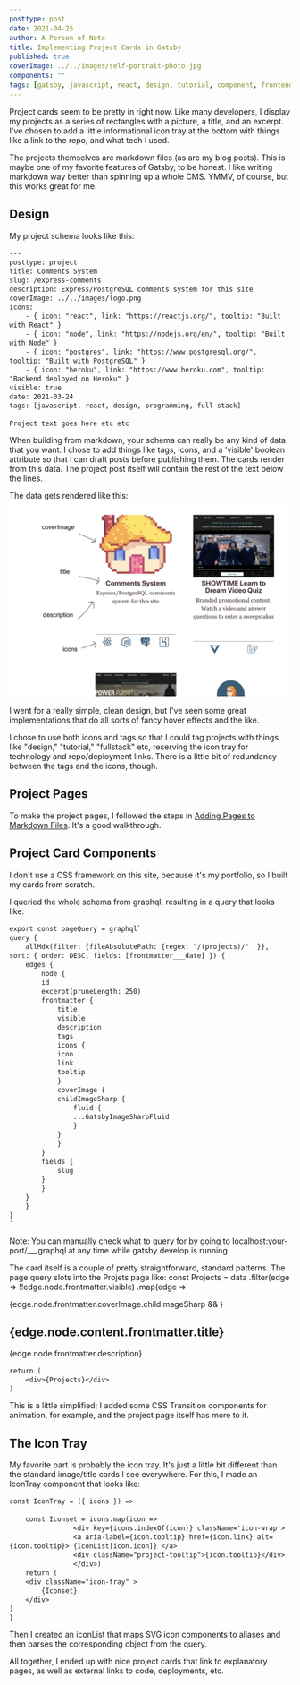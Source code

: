 ```yaml
---
posttype: post
date: 2021-04-25
author: A Person of Note
title: Implementing Project Cards in Gatsby
published: true
coverImage: ../../images/self-portrait-photo.jpg
components: ""
tags: [gatsby, javascript, react, design, tutorial, component, frontend]
---
```


Project cards seem to be pretty in right now. Like many developers, I display my projects as a series of rectangles with a picture, a title, and an excerpt. I've chosen to add a little informational icon tray at the bottom with things like a link to the repo, and what tech I used.

The projects themselves are markdown files (as are my blog posts). This is maybe one of my favorite features of Gatsby, to be honest. I like writing markdown way better than spinning up a whole CMS. YMMV, of course, but this works great for me.

## Design

My project schema looks like this:

    ---
    posttype: project
    title: Comments System
    slug: /express-comments
    description: Express/PostgreSQL comments system for this site
    coverImage: ../../images/logo.png
    icons:
        - { icon: "react", link: "https://reactjs.org/", tooltip: "Built with React" }
        - { icon: "node", link: "https://nodejs.org/en/", tooltip: "Built with Node" }
        - { icon: "postgres", link: "https://www.postgresql.org/", tooltip: "Built with PostgreSQL" }
        - { icon: "heroku", link: "https://www.heroku.com", tooltip: "Backend deployed on Heroku" }
    visible: true
    date: 2021-03-24
    tags: [javascript, react, design, programming, full-stack]
    ---
    Project text goes here etc etc


When building from markdown, your schema can really be any kind of data that you want. I chose to add things like tags, icons, and a 'visible' boolean attribute so that I can draft posts before publishing them. The cards render from this data.  The project post itself will contain the rest of the text below the lines.

The data gets rendered like this:
![The schema represented visually](../../images/post-images/project-cards-1.png)

I went for a really simple, clean design, but I've seen some great implementations that do all sorts of fancy hover effects and the like.

I chose to use both icons and tags so that I could tag projects with things like "design," "tutorial," "fullstack" etc, reserving the icon tray for technology and repo/deployment links. There is a little bit of redundancy between the tags and the icons, though.


## Project Pages
To make the project pages, I followed the steps in [Adding Pages to Markdown Files](https://www.gatsbyjs.com/docs/how-to/routing/adding-markdown-pages/). It's a good walkthrough.

## Project Card Components
I don't use a CSS framework on this site, because it's my portfolio, so I built my cards from scratch.

I queried the whole schema from graphql, resulting in a query that looks like:

    export const pageQuery = graphql`
    query {
        allMdx(filter: {fileAbsolutePath: {regex: "/(projects)/"  }}, sort: { order: DESC, fields: [frontmatter___date] }) {
        edges {
            node {
            id
            excerpt(pruneLength: 250)
            frontmatter {
                title
                visible
                description
                tags
                icons {
                icon
                link
                tooltip
                }
                coverImage {
                childImageSharp {
                    fluid {
                    ...GatsbyImageSharpFluid
                    }
                }
                }
            }
            fields {
                slug
            }
            }
        }
        }
    }
    `
Note: You can manually check what to query for by going to localhost:your-port/___graphql at any time while gatsby develop is running.

The card itself is a couple of pretty straightforward, standard patterns. The page query slots into the Projets page like:
    const Projects = data
      .filter(edge => !!edge.node.frontmatter.visible) 
      .map(edge =>  
        <div className="project-card">
            {edge.node.frontmatter.coverImage.childImageSharp && <Img className="project-image" fluid={edge.node.frontmatter.coverImage.childImageSharp.fluid} />}
         <Link to={content.fields.slug}>
            <span className="shrink"><h2>{edge.node.content.frontmatter.title}</h2></span>
            <div className="content">{edge.node.frontmatter.description}</div>
        </Link>
        <IconTray icons={edge.node.frontmatter.icons} />
        </div>

    return (
        <div>{Projects}</div>
    )

This is a little simplified; I added some CSS Transition components for animation, for example, and the project page itself has more to it.

## The Icon Tray
My favorite part is probably the icon tray. It's just a little bit different than the standard image/title cards I see everywhere. For this, I made an IconTray component that looks like:

    const IconTray = ({ icons }) => 

        const Iconset = icons.map(icon => 
                    <div key={icons.indexOf(icon)} className='icon-wrap'>
                    <a aria-label={icon.tooltip} href={icon.link} alt={icon.tooltip}> {IconList[icon.icon]} </a>
                    <div className="project-tooltip">{icon.tooltip}</div>
                    </div>)
        return (
        <div className="icon-tray" >
            {Iconset}
        </div>
    )
    }

Then I created an iconList that maps SVG icon components to aliases and then parses the corresponding object from the query.

All together, I ended up with nice project cards that link to explanatory pages, as well as external links to code, deployments, etc.

<div style="padding-bottom: 2rem"></div>
